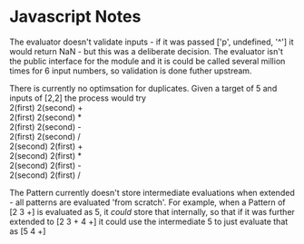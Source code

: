 # Javascript Notes

The evaluator doesn't validate inputs - if it was passed ['p', undefined, '^'] it would return NaN - but this was a deliberate decision. The evaluator isn't the public interface for the module and it is could be called several million times for 6 input numbers, so validation is done futher upstream.

There is currently no optimsation for duplicates. Given a target of 5 and inputs of [2,2] the process would try \
2(first) 2(second) + \
2(first) 2(second) * \
2(first) 2(second) - \
2(first) 2(second) / \
2(second) 2(first) + \
2(second) 2(first) * \
2(second) 2(first) - \
2(second) 2(first) /

The Pattern currently doesn't store intermediate evaluations when extended - all patterns are evaluated 'from scratch'. For example, when a Pattern of [2 3 +] is evaluated as 5, it _could_ store that internally, so that if it was further extended to [2 3 + 4 +] it could use the intermediate 5 to just evaluate that as [5 4 +]
